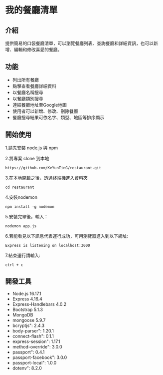 # 我的餐廳清單


## 介紹
提供簡易的口袋餐廳清單，可以瀏覽餐廳列表、查詢餐廳和詳細資訊，也可以新增、編輯和修改喜愛的餐廳。

## 功能
- 列出所有餐廳
- 點擊查看餐廳詳細資料
- 以餐廳名稱搜尋
- 以餐廳類別搜尋
- 連結餐廳地址至Google地圖
- 使用者可以新增、修改、刪除餐廳
- 餐廳搜尋結果可依名字、類型、地區等排序顯示

## 開始使用
1.請先安裝 node.js 與 npm

2.將專案 clone 到本地
```
https://github.com/KeYunTinG/restaurant.git
```

3.在本地開啟之後，透過終端機進入資料夾
```
cd restaurant
```

4.安裝nodemon

```
npm install -g nodemon
```

5.安裝完畢後，輸入：

```
nodemon app.js
```

6.若能看見以下訊息代表運行成功，可用瀏覽器進入到以下網址:

```
Express is listening on localhost:3000
```

7.結束運行請輸入:

```
ctrl + c
```

## 開發工具
- Node.js 16.17.1
- Express 4.16.4
- Express-Handlebars 4.0.2
- Bootstrap 5.1.3
- MongoDB
- mongoose 5.9.7
- bcryptjs": 2.4.3
- body-parser": 1.20.1
- connect-flash": 0.1.1
- express-session": 1.17.1
- method-override": 3.0.0
- passport": 0.4.1
- passport-facebook": 3.0.0
- passport-local": 1.0.0
- dotenv": 8.2.0